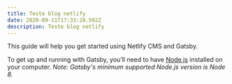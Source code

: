```yaml
---
title: Teste blog netlify
date: 2020-09-11T17:33:28.592Z
description: Teste blog netlify
---
```

This guide will help you get started using Netlify CMS and Gatsby.

To get up and running with Gatsby, you’ll need to have [Node.js](https://nodejs.org/) installed on your computer. *Note: Gatsby's minimum supported Node.js version is Node 8.*